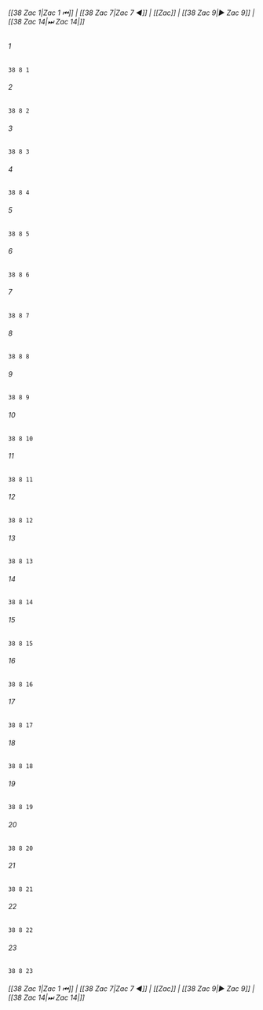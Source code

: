 
###### [[38 Zac 1|Zac 1 ⏮]] | [[38 Zac 7|Zac 7 ◀]] | [[Zac]] | [[38 Zac 9|▶ Zac 9]] | [[38 Zac 14|⏭ Zac 14|]]

###### 1
``` verse
38 8 1 
```
###### 2
``` verse
38 8 2 
```
###### 3
``` verse
38 8 3 
```
###### 4
``` verse
38 8 4 
```
###### 5
``` verse
38 8 5 
```
###### 6
``` verse
38 8 6 
```
###### 7
``` verse
38 8 7 
```
###### 8
``` verse
38 8 8 
```
###### 9
``` verse
38 8 9 
```
###### 10
``` verse
38 8 10 
```
###### 11
``` verse
38 8 11 
```
###### 12
``` verse
38 8 12 
```
###### 13
``` verse
38 8 13 
```
###### 14
``` verse
38 8 14 
```
###### 15
``` verse
38 8 15 
```
###### 16
``` verse
38 8 16 
```
###### 17
``` verse
38 8 17 
```
###### 18
``` verse
38 8 18 
```
###### 19
``` verse
38 8 19 
```
###### 20
``` verse
38 8 20 
```
###### 21
``` verse
38 8 21 
```
###### 22
``` verse
38 8 22 
```
###### 23
``` verse
38 8 23 
```

###### [[38 Zac 1|Zac 1 ⏮]] | [[38 Zac 7|Zac 7 ◀]] | [[Zac]] | [[38 Zac 9|▶ Zac 9]] | [[38 Zac 14|⏭ Zac 14|]]

